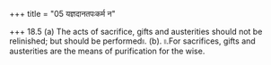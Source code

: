 +++
title = "05 यज्ञदानतपःकर्म न"

+++
18.5 (a) The acts of sacrifice, gifts and austerities should not be
relinished; but should be performed৷৷. (b). ৷৷.For sacrifices, gifts and
austerities are the means of purification for the wise.
